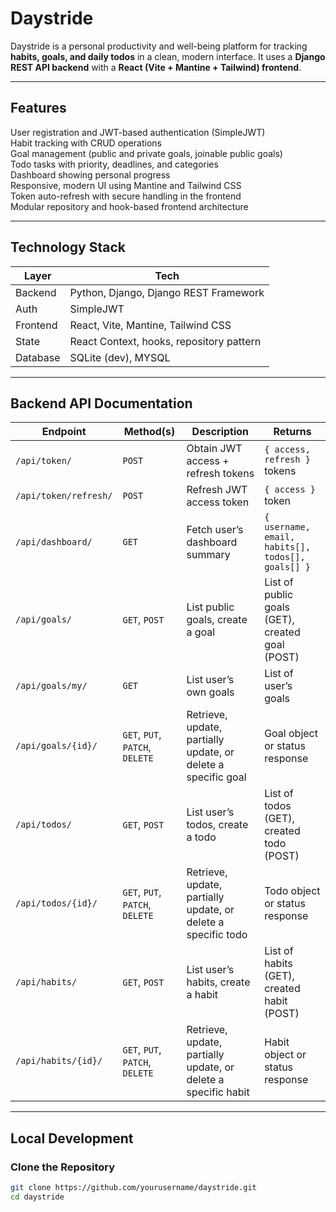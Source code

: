 # Daystride

Daystride is a personal productivity and well-being platform for tracking **habits, goals, and daily todos** in a clean, modern interface. It uses a **Django REST API backend** with a **React (Vite + Mantine + Tailwind) frontend**.

---

## Features

 User registration and JWT-based authentication (SimpleJWT)  
 Habit tracking with CRUD operations  
 Goal management (public and private goals, joinable public goals)  
 Todo tasks with priority, deadlines, and categories  
 Dashboard showing personal progress  
 Responsive, modern UI using Mantine and Tailwind CSS  
 Token auto-refresh with secure handling in the frontend  
 Modular repository and hook-based frontend architecture

---

## Technology Stack

| Layer        | Tech                                           |
| ------------ | ---------------------------------------------- |
| Backend      | Python, Django, Django REST Framework         |
| Auth         | SimpleJWT                                      |
| Frontend     | React, Vite, Mantine, Tailwind CSS            |
| State        | React Context, hooks, repository pattern      |
| Database     | SQLite (dev), MYSQL    |

---
## Backend API Documentation
| **Endpoint**          | **Method(s)**                   | **Description**                                                | **Returns**                                       |
| --------------------- | ------------------------------- | -------------------------------------------------------------- | ------------------------------------------------- |
| `/api/token/`         | `POST`                          | Obtain JWT access + refresh tokens                             | `{ access, refresh }` tokens                      |
| `/api/token/refresh/` | `POST`                          | Refresh JWT access token                                       | `{ access }` token                                |
| `/api/dashboard/`     | `GET`                           | Fetch user’s dashboard summary                                 | `{ username, email, habits[], todos[], goals[] }` |
| `/api/goals/`         | `GET`, `POST`                   | List public goals, create a goal                               | List of public goals (GET), created goal (POST)   |
| `/api/goals/my/`      | `GET`                           | List user’s own goals                                          | List of user’s goals                              |
| `/api/goals/{id}/`    | `GET`, `PUT`, `PATCH`, `DELETE` | Retrieve, update, partially update, or delete a specific goal  | Goal object or status response                    |
| `/api/todos/`         | `GET`, `POST`                   | List user’s todos, create a todo                               | List of todos (GET), created todo (POST)          |
| `/api/todos/{id}/`    | `GET`, `PUT`, `PATCH`, `DELETE` | Retrieve, update, partially update, or delete a specific todo  | Todo object or status response                    |
| `/api/habits/`        | `GET`, `POST`                   | List user’s habits, create a habit                             | List of habits (GET), created habit (POST)        |
| `/api/habits/{id}/`   | `GET`, `PUT`, `PATCH`, `DELETE` | Retrieve, update, partially update, or delete a specific habit | Habit object or status response                   |


---

## Local Development

### Clone the Repository

```bash
git clone https://github.com/yourusername/daystride.git
cd daystride
```
